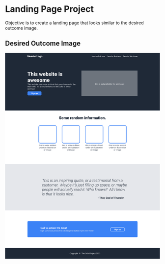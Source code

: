 # Landing Page Project
Objective is to create a landing page that looks similar to the desired outcome image.

## Desired Outcome Image
![outcome](./desired-outcome.png)